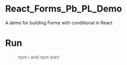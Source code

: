 # React_Forms_Pb_PL_Demo
A demo for building Forms with conditional in React

# Run
> npm i
and 
> npm start
